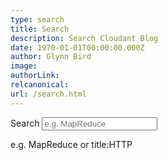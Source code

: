 ```yaml
---
type: search
title: Search 
description: Search Cloudant Blog
date: 1970-01-01T00:00:00.000Z
author: Glynn Bird
image:
authorLink:
relcanonical: 
url: /search.html
---
```



<label for="search">Search</label>
<input type="text" name="search" id="searchcontrol" placeholder="e.g. MapReduce" onkeyup="search()" />
<p id="instructions">
e.g. MapReduce or title:HTTP
</p>
<div id="searchresults"></div>


<!-- Load the Lunr library-->
<script src="https://unpkg.com/lunr/lunr.js"></script>
<!-- Load the content to index -->
<script src="/js/searchcontent.js"></script>
<script>

  // put in placeholder searchContent if it's not there
  searchContent = searchContent || []
  
  // remove anything but alphanumeric characters
  const sanitise = function(str) {
    return str.replace(/[^a-zA-Z0-9 \-:]/g, '')
  }

  // find url in array of search content
  const locate = function (url) {
    for(s of searchContent) {
      if (s.url === url) {
        return s
      }
    }
    return null
  }

  // create a new search index
  var idx = lunr(function () {
    // index the following fields, favouring title, tags & description before blog content
    this.ref('url')
    this.field('title', { boost: 10 })
    this.field('description', { boost: 2})
    this.field('tags', { boost: 5 })
    this.field('content', { boost: 1 })
  
    searchContent.forEach(function (doc) {
      this.add(doc)
    }, this)
  })

  // perform a search
  const search = function() {
    document.getElementById('searchresults').innerHTML = ''
    let term = sanitise(document.getElementById('searchcontrol').value)
    if (!term) {
      document.getElementById('instructions').style.display = 'block'
      window.location.hash = ''
      return
    }
    document.getElementById('instructions').style.display = 'none'
    const results = idx.search(term)
    let inner = ''

    // output list item HTML into searchresults div
    for(r of results) {
      const rec = locate(r.ref)
      inner += `<div class="searchres"><h3><a href="${rec.url}">${rec.title}</a></h3><p class="searchdesc">${rec.description}</p><p class="searchurl"><a href="${rec.url}">${rec.url}</a></p></div>\n`
    }
    document.getElementById('searchresults').innerHTML = inner
    window.location.hash=encodeURIComponent(term)
  }

  if (window.location.hash) {
    let v = decodeURIComponent(window.location.hash).replace(/^#/,'')
    document.getElementById('searchcontrol').value = decodeURIComponent(v)
    search()
  }

</script>
